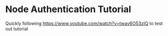 # Node Authentication Tutorial

Quickly following https://www.youtube.com/watch?v=twav6O53zIQ to test out tutorial

